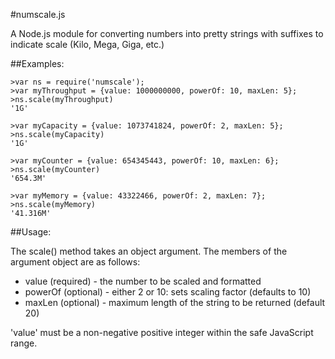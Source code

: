 #numscale.js

A Node.js module for converting numbers into pretty strings with suffixes
to indicate scale (Kilo, Mega, Giga, etc.)

##Examples:

	>var ns = require('numscale');
	>var myThroughput = {value: 1000000000, powerOf: 10, maxLen: 5};
	>ns.scale(myThroughput)
	'1G'

	>var myCapacity = {value: 1073741824, powerOf: 2, maxLen: 5};
	>ns.scale(myCapacity)
	'1G'

	>var myCounter = {value: 654345443, powerOf: 10, maxLen: 6};
	>ns.scale(myCounter)
	'654.3M'

	>var myMemory = {value: 43322466, powerOf: 2, maxLen: 7};
	>ns.scale(myMemory)
	'41.316M'

##Usage:

The scale() method takes an object argument.  The members of the argument object
are as follows:

* value (required) - the number to be scaled and formatted
* powerOf (optional) - either 2 or 10: sets scaling factor (defaults to 10)
* maxLen (optional) - maximum length of the string to be returned (default 20)

'value' must be a non-negative positive integer within the safe JavaScript range.

